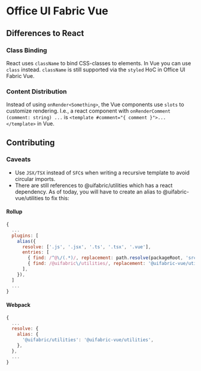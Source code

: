 <!-- ## Caveats

Functional components in Vue have no instance, so it's not possible to call methods of the component. They also omit the
`@Component` decorator:

```ts
export default class SomeComponent extends StatelessComponent {
  render (h: CreateElement, context: RenderContext) {
    const self = context.injections.self
    self.myFunction()
  }

  myFunction () {
    console.log('doSomething')
  }
}
```

In addition, functional components have to be created using the `createComponent` helper function, that decorates the
class (`SomeComponentBase`) and injects the `self` property.

```ts
export const SomeComponent: VueConstructor = createComponent(SomeComponentBase, {
  displayName: 'SomeComponent',
  styles: getStyles,
  // use any component options
  mixins: [],
})
``` -->
# Office UI Fabric Vue

## Differences to React
### Class Binding
React uses `className` to bind CSS-classes to elements. In Vue you can use `class` instead. `className` is still
supported via the `styled` HoC in Office UI Fabric Vue.

### Content Distribution
Instead of using `onRender<Something>`, the Vue components use `slots` to customize rendering. I.e., a react component
with `onRenderComment (comment: string) ...` is `<template #comment="{ comment }">...</template>` in Vue.

## Contributing

### Caveats
* Use `JSX/TSX` instead of `SFC`s when writing a recursive template to avoid circular imports.
* There are still references to @uifabric/utilities which has a react dependency. As of today, you will have to create
  an alias to @uifabric-vue/utilities to fix this:

#### Rollup
```js
{
  ...
  plugins: [
    alias({
      resolve: ['.js', '.jsx', '.ts', '.tsx', '.vue'],
      entries: [
        { find: /^@\/(.*)/, replacement: path.resolve(packageRoot, 'src/$1') },
        { find: /@uifabric\/utilities/, replacement: '@uifabric-vue/utilities' },
      ],
    }),
  ]
  ...
}
```

#### Webpack
```js
{
  ...
  resolve: {
    alias: {
      '@uifabric/utilities': '@uifabric-vue/utilities',
    },
  },
  ...
}
```